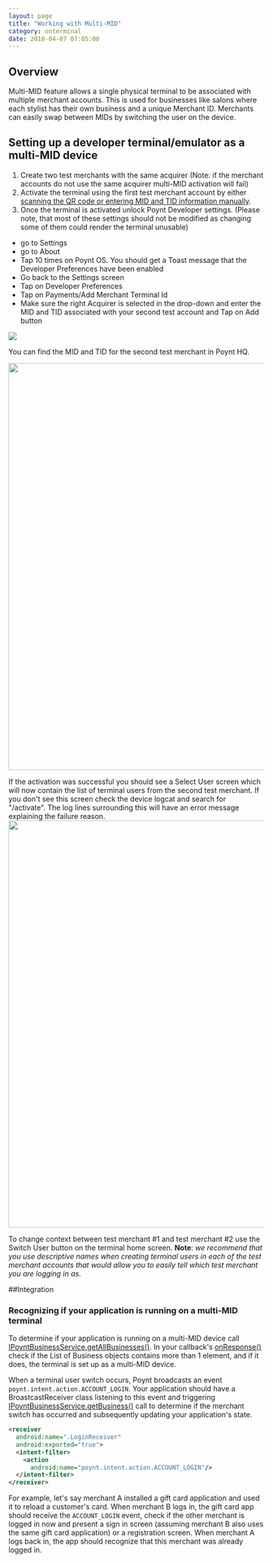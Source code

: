 ```yaml
---
layout: page
title: "Working with Multi-MID"
category: onterminal
date: 2010-04-07 07:05:00
---
```


## Overview

Multi-MID feature allows a single physical terminal to be associated with multiple merchant accounts. This is used for businesses like salons where each stylist has their own business and a unique Merchant ID. Merchants can easily swap between MIDs by switching the user on the device.

## Setting up a developer terminal/emulator as a multi-MID device

1. Create two test merchants with the same acquirer (Note: if the merchant accounts do not use the same acquirer multi-MID activation will fail)
2. Activate the terminal using the first test merchant account by either [scanning the QR code or entering MID and TID information manually](../setup/activate-poynt-terminal.html).
3. Once the terminal is activated unlock Poynt Developer settings. (Please note, that most of these settings should not be modified as changing some of them could render the terminal unusable)

 * go to Settings
 * go to About
 * Tap 10 times on Poynt OS. You should get a Toast message that the Developer Preferences have been enabled
 * Go back to the Settings screen
 * Tap on Developer Preferences
 * Tap on Payments/Add Merchant Terminal Id
 * Make sure the right Acquirer is selected in the drop-down and enter the MID and TID associated with your second test account and Tap on Add button

![](https://d347164ulyc57y.cloudfront.net/2017/10/addMerchantTerminalId-1.png)

You can find the MID and TID for the second test merchant in Poynt HQ.

<img src="https://d347164ulyc57y.cloudfront.net/2017/10/testAccount.png" width="800">

If the activation was successful you should see a Select User screen which will now contain the list of terminal users from the second test merchant. If you don't see this screen check the device logcat and search for "/activate". The log lines surrounding this will have an error message explaining the failure reason.
<img src="https://d347164ulyc57y.cloudfront.net/2017/09/Screenshot-2017-09-19-21.04.30.png" width="800">

To change context between test merchant #1 and test merchant #2 use the Switch User button on the terminal home screen. **Note**: *we recommend that you use descriptive names when creating terminal users in each of the test merchant accounts that would allow you to easily tell which test merchant you are logging in as*.

##Integration

### Recognizing if your application is running on a multi-MID terminal

To determine if your application is running on a multi-MID device call [IPoyntBusinessService.getAllBusinesses()](https://poynt.github.io/developer/javadoc/co/poynt/os/services/v1/IPoyntBusinessService.html#getAllBusinesses-co.poynt.os.services.v1.IPoyntAllBusinessReadListener-).
 In your callback's [onResponse()](https://poynt.github.io/developer/javadoc/co/poynt/os/services/v1/IPoyntAllBusinessReadListener.html#onResponse-java.util.List-co.poynt.os.model.PoyntError-) check if the List of Business objects contains more than 1 element, and if it does, the terminal is set up as a multi-MID device.

When a terminal user switch occurs, Poynt broadcasts an event `poynt.intent.action.ACCOUNT_LOGIN`. Your application should have a BroastcastReceiver class listening to this event and triggering  [IPoyntBusinessService.getBusiness()](https://poynt.github.io/developer/javadoc/co/poynt/os/services/v1/IPoyntBusinessService.html#getBusiness-co.poynt.os.services.v1.IPoyntBusinessReadListener-) call to determine if the merchant switch has occurred and subsequently updating your application's state.

```xml
<receiver
  android:name=".LoginReceiver"
  android:exported="true">
  <intent-filter>
    <action
      android:name="poynt.intent.action.ACCOUNT_LOGIN"/>
  </intent-filter>
</receiver>
```

For example, let's say merchant A installed a gift card application and used it to reload a customer's card. When merchant B logs in, the gift card app should receive the `ACCOUNT_LOGIN` event, check if the other merchant is logged in now and present a sign in screen (assuming merchant B also uses the same gift card application) or a registration screen. When merchant A logs back in, the app should recognize that this merchant was already logged in.

<!-- feedback widget -->
<SCRIPT type="text/javascript">window.doorbellOptions = { appKey: 'eDRWq9iHMZLMyue0tGGchA7bvMGCFBeaHm8XBDUSkdBFcv0cYCi9eDTRBEIekznx' };(function(w, d, t) { var hasLoaded = false; function l() { if (hasLoaded) { return; } hasLoaded = true; window.doorbellOptions.windowLoaded = true; var g = d.createElement(t);g.id = 'doorbellScript';g.type = 'text/javascript';g.async = true;g.src = 'https://embed.doorbell.io/button/6657?t='+(new Date().getTime());(d.getElementsByTagName('head')[0]||d.getElementsByTagName('body')[0]).appendChild(g); } if (w.attachEvent) { w.attachEvent('onload', l); } else if (w.addEventListener) { w.addEventListener('load', l, false); } else { l(); } if (d.readyState == 'complete') { l(); } }(window, document, 'SCRIPT')); </SCRIPT>

<script language="javascript">
window.location="https://poynt.github.io/developer-docs/terminalApps/multi-mid.html"
</script>
